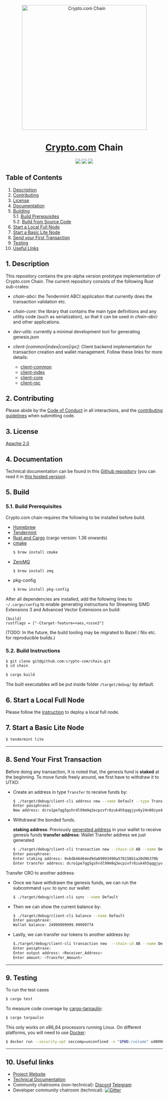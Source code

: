 <p align="center">
  <img src="https://avatars0.githubusercontent.com/u/41934032?s=400&v=4" alt="Crypto.com Chain" width="400">
</p>

<h1 align="center"><a href="https://crypto.com">Crypto.com<a> Chain</h1>

<p align="center">
  <a href="https://travis-ci.org/crypto-com/chain"><img label="Build Status" src="https://travis-ci.org/crypto-com/chain.svg?branch=master" /></a>
  <a href="https://codecov.io/gh/crypto-com/chain"><img label="Code Coverage" src="https://codecov.io/gh/crypto-com/chain/branch/master/graph/badge.svg" /></a>
  <a href="https://gitter.im/crypto-com/community?utm_source=badge&utm_medium=badge&utm_campaign=pr-badge"><img label="Gitter" src="https://badges.gitter.im/crypto-com/community.svg" /></a>
</p>

## Table of Contents

1. [Description](#description)
2. [Contributing](#contributing)
3. [License](#license)
4. [Documentation](#documentation)<br />
5. [Building](#building)<br />
  5.1. [Build Prerequisites](#build-prerequisites)<br />
  5.2. [Build from Source Code](#build-from-src)<br />
6. [Start a Local Full Node](#start-local-full-node)<br />
7. [Start a Basic Lite Node](#start-lite-node)<br />
8. [Send your First Transaction](#send-first-transaction)
9. [Testing](#testing)
10. [Useful LInks](#useful-links)
 
<a id="description" />

## 1. Description

This repository contains the pre-alpha version prototype implementation of Crypto.com Chain. The current repository consists of the following Rust sub-crates:

* *chain-abci*: the Tendermint ABCI application that currently does the transaction validation etc.

* *chain-core*: the library that contains the main type definitions and any utility code (such as serialization), so that it can be used in *chain-abci* and other applications.

* *dev-utils*: currently a minimal development tool for generating genesis.json

* *client-[common|index|core|rpc]*: Client backend implementation for transaction creation and wallet management. Follow
these links for more details:
  - [client-common](./client-common/README.md)
  - [client-index](./client-index/README.md)
  - [client-core](./client-core/README.md)
  - [client-rpc](./client-rpc/README.md)

<a id="contributing" />

## 2. Contributing
Please abide by the [Code of Conduct](CODE_OF_CONDUCT.md) in all interactions,
and the [contributing guidelines](CONTRIBUTING.md) when submitting code.

<a id="license" />

## 3. License

[Apache 2.0](./LICENSE)

<a id="building" />

## 4. Documentation

Technical documentation can be found in this [Github repository](https://github.com/crypto-com/chain-docs) (you can read it in [this hosted version](https://crypto-com.github.io)).

<a id="documentation" />

## 5. Build

<a id="build-prerequisites" />

### 5.1. Build Prerequisites

Crypto.com chain requires the following to be installed before build.
- [Homebrew](https://brew.sh/)
- [Tendermint](https://tendermint.com/docs/introduction/install.html#from-binary)
- [Rust and Cargo](https://rustup.rs) (cargo version: 1.36 onwards)
- [cmake](https://cmake.org/install/)
  ```bash
  $ brew install cmake
  ```
- [ZeroMQ](https://zeromq.org/download/)
  ```bash
  $ brew install zmq
  ```
- pkg-config
  ```bash
  $ brew install pkg-config
  ```

After all dependencies are installed, add the following lines to `~/.cargo/config` to enable generating instructions for Streaming SIMD Extensions 3 and Advanced Vector Extensions on build:
```
[build]
rustflags = ["-Ctarget-feature=+aes,+ssse3"]
```

(TODO: In the future, the build tooling may be migrated to Bazel / Nix etc. for reproducible builds.)

<a id="build-instructions" />

### 5.2. Build Instructions
```bash
$ git clone git@github.com:crypto-com/chain.git
$ cd chain

$ cargo build
```
The built executables will be put inside folder `/target/debug/` by default.

<a id="start-local-full-node" />

## 6. Start a Local Full Node

Please follow the [instruction](https://crypto-com.github.io/getting-started/local_full_node_development.html) to deploy a local full node.

## 7. Start a Basic Lite Node

```bash
$ tendermint lite
```

---

<a id="send-first-transaction" />

## 8. Send Your First Transaction

 Before doing any transaction, It is noted that, the genesis fund is **staked** at the beginning. To move funds freely around, we first have to withdraw it to UTXO:

- Create an address in type `Transfer` to receive funds by:

  ```bash
  $ ./target/debug/client-cli address new --name Default --type Transfer
  Enter passphrase: 
  New address: dcro1pe7qg5gshrdl99m9q3ecpzvfr8zuk4h5qqgjyv6y24n80zye42as88x8tg
  ```

- Withdrawal the bonded funds.

  **staking address**: Previously [generated address](https://crypto-com.github.io/getting-started/local_full_node_development.html#step-1-generate-genesis) in your wallet to receive genesis funds
  **transfer address**: Wallet Transfer address we just generated 

  ```bash
  $ ./target/debug/client-cli transaction new --chain-id AB --name Default --type Withdraw
  Enter passphrase: 
  Enter staking address: 0xbdb46d64ed9da69093490a578158b1a20d96370b
  Enter transfer address: dcro1pe7qg5gshrdl99m9q3ecpzvfr8zuk4h5qqgjyv6y24n80zye42as88x8tg
  ```

Transfer CRO to another address: 
  - Once we have withdrawn the genesis funds, we can run the subcommand `sync` to sync our wallet:
    ```bash
    $ ./target/debug/client-cli sync --name Default
    ```
  - Then we can show the current balance by:
    ```bash
    $ ./target/debug/client-cli balance --name Default
    Enter passphrase: 
    Wallet balance: 24999999999.99999774
    ``` 

  - Lastly, we can transfer our tokens to another address by:
    ```bash
    $./target/debug/client-cli transaction new  --chain-id AB --name Default --type Transfer
    Enter passphrase: 
    Enter output address: <Receiver_Address>
    Enter amount: <Transfer_Amount>
    ```
---

<a id="testing" />

## 9. Testing

To run the test cases
```bash
$ cargo test
```

To measure code coverage by [cargo-tarpaulin](https://crates.io/crates/cargo-tarpaulin):
```bash
$ cargo tarpaulin
```

This only works on x86_64 processors running Linux. On different platforms, you will need to use [Docker](https://docs.docker.com/install/):

```bash
$ docker run --security-opt seccomp=unconfined -v "$PWD:/volume" xd009642/tarpaulin
```

---

<a id="useful-links" />

## 10. Useful links

* [Project Website](http://crypto.com/chain)
* [Technical Documentation](https://crypto-com.github.io)
* Community chatrooms (non-technical): [Discord](https://discord.gg/nsp9JTC) [Telegram](https://t.me/CryptoComOfficial)
* Developer community chatroom (technical): [![Gitter](https://badges.gitter.im/crypto-com/community.svg)](https://gitter.im/crypto-com/community?utm_source=badge&utm_medium=badge&utm_campaign=pr-badge)

